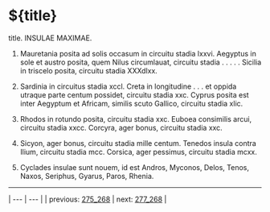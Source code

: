 # ${title}

title. INSULAE MAXIMAE.



1. Mauretania posita ad solis occasum in circuitu stadia lxxvi. Aegyptus in sole et austro posita, quem Nilus circumlauat, circuitu stadia . . . . . Sicilia in triscelo posita, circuitu stadia ⅩⅩⅩdlxx.



2. Sardinia in circuitus stadia xccl. Creta in longitudine . . . et oppida utraque parte centum possidet, circuitu stadia xxc. Cyprus posita est inter Aegyptum et Africam, similis scuto Gallico, circuitu stadia xlic.



3. Rhodos in rotundo posita, circuitu stadia xxc. Euboea consimilis arcui, circuitu stadia xxcc. Corcyra, ager bonus, circuitu stadia xxc.



4. Sicyon, ager bonus, circuitu stadia mille centum. Tenedos insula contra Ilium, circuitu stadia mcc. Corsica, ager pessimus, circuitu stadia mcxx.



5. Cyclades insulae sunt nouem, id est Andros, Myconos, Delos, Tenos, Naxos, Seriphus, Gyarus, Paros, Rhenia.



---

| --- | --- |
| previous: [275_268](../275_268/) | next: [277_268](../277_268/) |